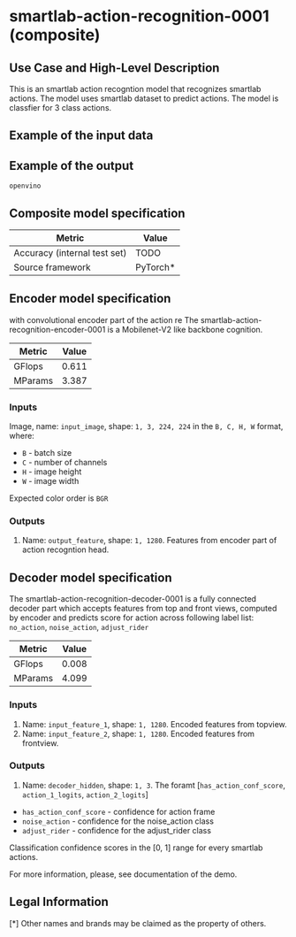 # smartlab-action-recognition-0001 (composite)

## Use Case and High-Level Description

This is an smartlab action recogntion model that recognizes smartlab actions.
The model uses smartlab dataset to predict actions.
The model is classfier for 3 class actions.

## Example of the input data
<!-- ![](./assets/frame0001.jpg) -->

## Example of the output

`openvino`

## Composite model specification

| Metric                                         | Value              |
| ---------------------------------------------- | ------------------ |
| Accuracy (internal test set)                   | TODO               |
| Source framework                               | PyTorch\*          |


## Encoder model specification
with convolutional encoder part of the action re
The smartlab-action-recognition-encoder-0001 is a Mobilenet-V2 like backbone cognition.

| Metric  | Value |
| ------- | ----- |
| GFlops  | 0.611 |
| MParams | 3.387 |

### Inputs

Image, name: `input_image`, shape: `1, 3, 224, 224` in the `B, C, H, W` format, where:

- `B` - batch size
- `C` - number of channels
- `H` - image height
- `W` - image width

Expected color order is `BGR`

### Outputs

1.	Name: `output_feature`, shape: `1, 1280`. Features from encoder part of action recogntion head.

## Decoder model specification

The smartlab-action-recognition-decoder-0001 is a fully connected decoder part which accepts features from top and front views, computed by encoder and predicts score for action across following label list: `no_action`, `noise_action`,  `adjust_rider`

| Metric  | Value |
| ------- | ----- |
| GFlops  | 0.008 |
| MParams | 4.099 |

### Inputs

1.	Name: `input_feature_1`, shape: `1, 1280`. Encoded features from topview.
2.	Name: `input_feature_2`, shape: `1, 1280`. Encoded features from frontview.

### Outputs

1.	Name: `decoder_hidden`, shape: `1, 3`. The foramt [`has_action_conf_score`, `action_1_logits`, `action_2_logits`]

- `has_action_conf_score` - confidence for action frame
- `noise_action` - confidence for the noise_action class
- `adjust_rider` - confidence for the adjust_rider class

Classification confidence scores in the [0, 1] range
    for every smartlab actions.

For more information, please, see documentation of the demo.
## Legal Information
[*] Other names and brands may be claimed as the property of others.

